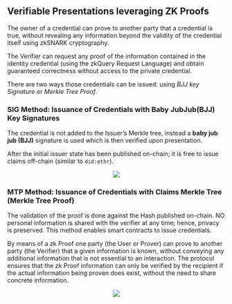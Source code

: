 ## Verifiable Presentations leveraging ZK Proofs

The owner of a credential can prove to another party that a credential is true, without revealing any information beyond the validity of the credential itself using zkSNARK cryptography.

The Verifier can request any proof of the information contained in the identity credential (using the zkQuery Request Language) and obtain guaranteed correctness without access to the private credential.

There are two ways those credentials can be issued: using *BJJ key Signature* or *Merkle Tree Proof*.


### SIG Method: Issuance of Credentials with Baby JubJub(BJJ) Key Signatures

The credential is not added to the Issuer’s Merkle tree, instead a **baby jub jub (BJJ)** signature is used which is then verified upon presentation.

After the initial issuer state has been published on-chain; it is free to issue claims off-chain (similar to `did:ethr`).

<div align="center">
    <img src="../../imgs/babyjubjub.png"></img>
</div>

### MTP Method: Issuance of Credentials with Claims Merkle Tree (Merkle Tree Proof)

The validation of the proof is done against the Hash published on-chain. NO personal information is shared with the verifier at any time; hence, privacy is preserved. This method enables smart contracts to issue credentials.

By means of a zk Proof one party (the User or Prover) can prove to another party (the Verifier) that a given information is known, without conveying any additional information that is not essential to an interaction.
The protocol ensures that the zk Proof information can only be verified by the recipient if the actual information being proven does exist, without the need to share concrete information.

<div align="center">
    <img src="../../imgs/mtp.png"></img>
</div>